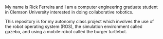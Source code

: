 
My name is Rick Ferreira and I am a computer engineering graduate student in Clemson University interested in doing collaborative robotics.

This repository is for my autonomy class project which involves the use of the robot operating system (ROS), the simulation environment called gazebo, and using a mobile robot called the burger turtlebot.


